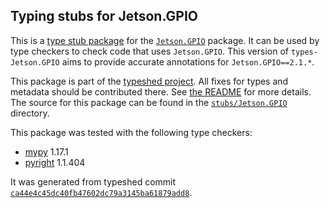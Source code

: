 ## Typing stubs for Jetson.GPIO

This is a [type stub package](https://typing.python.org/en/latest/tutorials/external_libraries.html)
for the [`Jetson.GPIO`](https://github.com/NVIDIA/jetson-gpio) package. It can be used by type checkers
to check code that uses `Jetson.GPIO`. This version of
`types-Jetson.GPIO` aims to provide accurate annotations for
`Jetson.GPIO==2.1.*`.

This package is part of the [typeshed project](https://github.com/python/typeshed).
All fixes for types and metadata should be contributed there.
See [the README](https://github.com/python/typeshed/blob/main/README.md)
for more details. The source for this package can be found in the
[`stubs/Jetson.GPIO`](https://github.com/python/typeshed/tree/main/stubs/Jetson.GPIO)
directory.

This package was tested with the following type checkers:
* [mypy](https://github.com/python/mypy/) 1.17.1
* [pyright](https://github.com/microsoft/pyright) 1.1.404

It was generated from typeshed commit
[`ca44e4c45dc40fb47602dc79a3145ba61879add8`](https://github.com/python/typeshed/commit/ca44e4c45dc40fb47602dc79a3145ba61879add8).